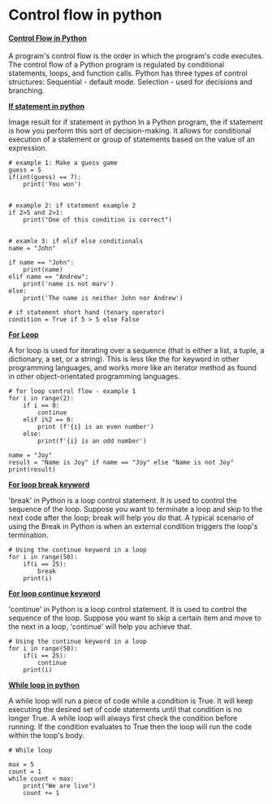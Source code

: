 # Control flow in python

#### [Control Flow in Python](broken-reference) <a href="#control-flow-in-python" id="control-flow-in-python"></a>

A program's control flow is the order in which the program's code executes. The control flow of a Python program is regulated by conditional statements, loops, and function calls. Python has three types of control structures: Sequential - default mode. Selection - used for decisions and branching.

[**If statement in python**](broken-reference)

Image result for if statement in python In a Python program, the if statement is how you perform this sort of decision-making. It allows for conditional execution of a statement or group of statements based on the value of an expression.

```
# example 1: Make a guess game
guess = 5
if(int(guess) == 7):
    print('You won')
    

# example 2: if statement example 2
if 2>5 and 2>1:
    print("One of this condition is correct")


# examle 3: if elif else conditionals
name = "John"

if name == "John":
    print(name)
elif name == "Andrew":
    print('name is not marv')
else:
    print('The name is neither John nor Andrew')

# if statement short hand (tenary operator)    
condition = True if 5 > 5 else False
```

[**For Loop**](broken-reference)

A for loop is used for iterating over a sequence (that is either a list, a tuple, a dictionary, a set, or a string). This is less like the for keyword in other programming languages, and works more like an iterator method as found in other object-orientated programming languages.

```
# for loop control flow - example 1
for i in range(2):
    if i == 0:
        continue
    elif i%2 == 0:
        print (f'{i} is an even number')
    else:
        print(f'{i} is an odd number')

name = "Joy"
result = "Name is Joy" if name == "Joy" else "Name is not Joy"
print(result)
```

[**For loop break keyword**](broken-reference)

'break' in Python is a loop control statement. It is used to control the sequence of the loop. Suppose you want to terminate a loop and skip to the next code after the loop; break will help you do that. A typical scenario of using the Break in Python is when an external condition triggers the loop's termination.

```
# Using the continue keyword in a loop
for i in range(50):
    if(i == 25):
        break
    print(i)
```

[**For loop continue keyword**](broken-reference)

'continue' in Python is a loop control statement. It is used to control the sequence of the loop. Suppose you want to skip a certain item and move to the next in a loop, 'continue' will help you achieve that.

```
# Using the continue keyword in a loop
for i in range(50):
    if(i == 25):
        continue
    print(i)
```

[**While loop in python**](broken-reference)

A while loop will run a piece of code while a condition is True. It will keep executing the desired set of code statements until that condition is no longer True. A while loop will always first check the condition before running. If the condition evaluates to True then the loop will run the code within the loop's body.

```
# While loop

max = 5
count = 1
while count < max:
    print("We are live")
    count += 1
```


